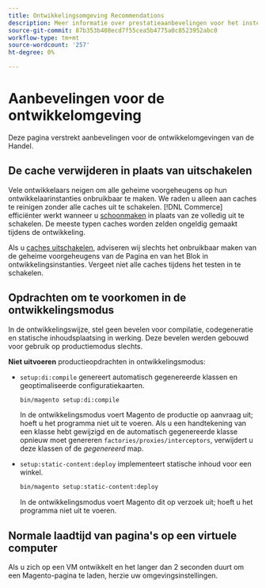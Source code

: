 ```yaml
---
title: Ontwikkelingsomgeving Recommendations
description: Meer informatie over prestatieaanbevelingen voor het instellen van uw lokale Adobe Commerce- of Magento Open Source-ontwikkelomgeving.
source-git-commit: 87b353b408ecd7f55cea5b4775a0c8523952abc0
workflow-type: tm+mt
source-wordcount: '257'
ht-degree: 0%

---
```



# Aanbevelingen voor de ontwikkelomgeving

Deze pagina verstrekt aanbevelingen voor de ontwikkelomgevingen van de Handel.

## De cache verwijderen in plaats van uitschakelen

Vele ontwikkelaars neigen om alle geheime voorgeheugens op hun ontwikkelaarinstanties onbruikbaar te maken. We raden u alleen aan caches te reinigen zonder alle caches uit te schakelen. [!DNL Commerce] efficiënter werkt wanneer u [schoonmaken] in plaats van ze volledig uit te schakelen. De meeste typen caches worden zelden ongeldig gemaakt tijdens de ontwikkeling.

Als u [caches uitschakelen], adviseren wij slechts het onbruikbaar maken van de geheime voorgeheugens van de Pagina en van het Blok in ontwikkelingsinstanties. Vergeet niet alle caches tijdens het testen in te schakelen.

## Opdrachten om te voorkomen in de ontwikkelingsmodus

In de ontwikkelingswijze, stel geen bevelen voor compilatie, codegeneratie en statische inhoudsplaatsing in werking. Deze bevelen werden gebouwd voor gebruik op productiemodus slechts.

**Niet uitvoeren** productieopdrachten in ontwikkelingsmodus:

* `setup:di:compile` genereert automatisch gegenereerde klassen en geoptimaliseerde configuratiekaarten.

   ```bash
   bin/magento setup:di:compile
   ```

   In de ontwikkelingsmodus voert Magento de productie op aanvraag uit; hoeft u het programma niet uit te voeren. Als u een handtekening van een klasse hebt gewijzigd en de automatisch gegenereerde klasse opnieuw moet genereren `factories/proxies/interceptors`, verwijdert u deze klassen of de _gegenereerd_ map.

* `setup:static-content:deploy` implementeert statische inhoud voor een winkel.

   ```bash
   bin/magento setup:static-content:deploy
   ```

   In de ontwikkelingsmodus voert Magento dit op verzoek uit; hoeft u het programma niet uit te voeren.

## Normale laadtijd van pagina&#39;s op een virtuele computer

Als u zich op een VM ontwikkelt en het langer dan 2 seconden duurt om een Magento-pagina te laden, herzie uw omgevingsinstellingen.

<!-- Link definitions -->

[schoonmaken]: https://devdocs.magento.com/guides/v2.4/config-guide/cli/config-cli-subcommands-cache.html#config-cli-subcommands-cache-clean
[caches uitschakelen]: https://devdocs.magento.com/guides/v2.4/config-guide/cli/config-cli-subcommands-cache.html#config-cli-subcommands-cache-en
